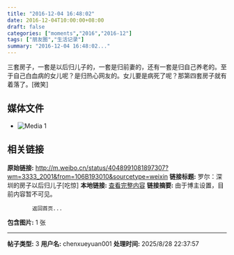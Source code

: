 ```yaml
---
title: "2016-12-04 16:48:02"
date: 2016-12-04T10:00:00+08:00
draft: false
categories: ["moments","2016","2016-12"]
tags: ["朋友圈","生活记录"]
summary: "2016-12-04 16:48:02..."
---
```


三套房子，一套是以后归儿子的，一套是归前妻的，还有一套是归自己养老的。至于自己白血病的女儿呢？是归热心网友的。女儿要是病死了呢？那第四套房子就有着落了。[微笑]

## 媒体文件

- ![Media 1](/Moments/photos/2016-12-04/201612041648020.jpg)

## 相关链接

**原始链接:** http://m.weibo.cn/status/4048991081897307?wm=3333_2001&from=106B193010&sourcetype=weixin
**链接标题:** 罗尔：深圳的房子以后归儿子[吃惊]
**本地链接:** [查看完整内容](/link_content/2016/12/2016-12-04/link_content/)
**链接摘要:** 由于博主设置，目前内容暂不可见。
    
            返回首页...
**包含图片:** 1 张

---

**帖子类型:** 3
**用户名:** chenxueyuan001
**处理时间:** 2025/8/28 22:37:57